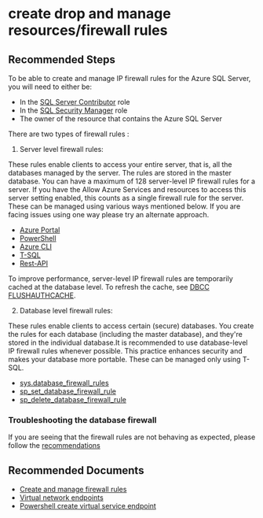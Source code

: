 <properties
	pageTitle="create drop and manage resources/firewall rules"
	description="create drop and manage resources/firewall rules"
	service="microsoft.sql"
	resource="servers"
	authors="emlisa,andikshi"
    ms.author="emlisa,andikshi"
	displayOrder=""
	selfHelpType="generic"
	supportTopicIds="32630421, 32745431, 32630422"
	productPesIds="13491"
	cloudEnvironments="public,blackForest,fairfax,mooncake, usnat, ussec"
	articleId="66d117ce-0066-4e22-96a9-5a931234316c"
	ownershipId="AzureData_AzureSQLDB_Provisioning"
/>

# create drop and manage resources/firewall rules

## **Recommended Steps**

To be able to create and manage IP firewall rules for the Azure SQL Server, you will need to either be:

* In the [SQL Server Contributor](https://docs.microsoft.com/azure/role-based-access-control/built-in-roles#sql-server-contributor) role
* In the [SQL Security Manager](https://docs.microsoft.com/azure/role-based-access-control/built-in-roles#sql-security-manager) role
* The owner of the resource that contains the Azure SQL Server

There are two types of firewall rules :

1. Server level firewall rules:

These rules enable clients to access your entire server, that is, all the databases managed by the server. The rules are stored in the master database. You can have a maximum of 128 server-level IP firewall rules for a server. If you have the Allow Azure Services and resources to access this server setting enabled, this counts as a single firewall rule for the server. These can be managed using various ways mentioned below. If you are facing issues using one way please try an alternate approach. 

* [Azure Portal](https://docs.microsoft.com/azure/azure-sql/database/firewall-configure?WT.mc_id=pid%3A13491%3Asid%3A32630421%2F#create-and-manage-ip-firewall-rules)
* [PowerShell](https://docs.microsoft.com/powershell/module/az.sql/?view=azps-4.2.0)
* [Azure CLI](https://docs.microsoft.com/cli/azure/sql/server/firewall-rule?view=azure-cli-latest)
* [T-SQL](https://docs.microsoft.com/azure/azure-sql/database/firewall-configure?WT.mc_id=pid%3A13491%3Asid%3A32630421%2F#create-and-manage-ip-firewall-rules)
* [Rest-API](https://docs.microsoft.com/rest/api/sql/firewallrules/createorupdate)

To improve performance, server-level IP firewall rules are temporarily cached at the database level. To refresh the cache, see [DBCC FLUSHAUTHCACHE](https://docs.microsoft.com/sql/t-sql/database-console-commands/dbcc-flushauthcache-transact-sql?redirectedfrom=MSDN&view=azuresqldb-current).

2. Database level firewall rules: 

These rules enable clients to access certain (secure) databases. You create the rules for each database (including the master database), and they're stored in the individual database.It is recommended to use database-level IP firewall rules whenever possible. This practice enhances security and makes your database more portable.
These can be managed only using T-SQL.

* [sys.database_firewall_rules](https://docs.microsoft.com/sql/relational-databases/system-catalog-views/sys-database-firewall-rules-azure-sql-database)
* [sp_set_database_firewall_rule](https://docs.microsoft.com/sql/relational-databases/system-stored-procedures/sp-set-database-firewall-rule-azure-sql-database)
* [sp_delete_database_firewall_rule](https://docs.microsoft.com/sql/relational-databases/system-stored-procedures/sp-delete-database-firewall-rule-azure-sql-database)

### **Troubleshooting the database firewall**

If you are seeing that the firewall rules are not behaving as expected, please follow the [recommendations](https://docs.microsoft.com/azure/azure-sql/database/firewall-configure?WT.mc_id=pid%3A13491%3Asid%3A32630421%2F#troubleshoot-the-database-firewall)

## **Recommended Documents**

* [Create and manage firewall rules](https://docs.microsoft.com/azure/sql-database/sql-database-firewall-configure?WT.mc_id=pid:13491:sid:32630421/)<br>
* [Virtual network endpoints](https://docs.microsoft.com/azure/sql-database/sql-database-vnet-service-endpoint-rule-overview?WT.mc_id=pid:13491:sid:32630421/)<br>
* [Powershell create virtual service endpoint](https://docs.microsoft.com/azure/sql-database/sql-database-vnet-service-endpoint-rule-powershell?WT.mc_id=pid:13491:sid:32630421/)
